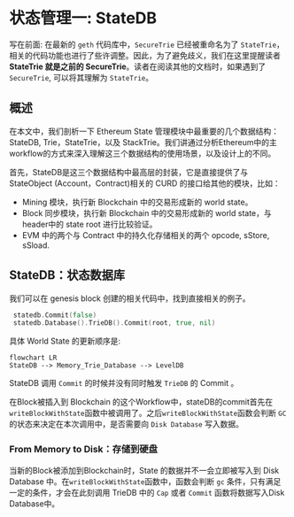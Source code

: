 # 状态管理一: StateDB

写在前面: 在最新的 `geth` 代码库中，`SecureTrie` 已经被重命名为了 `StateTrie`，相关的代码功能也进行了些许调整。因此，为了避免歧义，我们在这里提醒读者 **StateTrie 就是之前的 SecureTrie**。读者在阅读其他的文档时，如果遇到了 `SecureTrie`, 可以将其理解为 `StateTrie`。

## 概述

在本文中，我们剖析一下 Ethereum State 管理模块中最重要的几个数据结构：StateDB, Trie，StateTrie，以及 StackTrie。我们讲通过分析Ethereum中的主workflow的方式来深入理解这三个数据结构的使用场景，以及设计上的不同。

首先，StateDB是这三个数据结构中最高层的封装，它是直接提供了与StateObject (Account，Contract)相关的 CURD 的接口给其他的模块，比如：

- Mining 模块，执行新 Blockchain 中的交易形成新的 world state。
- Block 同步模块，执行新 Blockchain 中的交易形成新的 world state，与header中的 state root 进行比较验证。
- EVM 中的两个与 Contract 中的持久化存储相关的两个 opcode, sStore, sSload.

## StateDB：状态数据库

我们可以在 genesis block 创建的相关代码中，找到直接相关的例子。

```go
 statedb.Commit(false)
 statedb.Database().TrieDB().Commit(root, true, nil)
```

具体 World State 的更新顺序是:

```mermaid
flowchart LR
StateDB --> Memory_Trie_Database --> LevelDB
```

StateDB 调用 `Commit` 的时候并没有同时触发 `TrieDB` 的 Commit 。

在Block被插入到 Blockchain 的这个Workflow中，stateDB的commit首先在`writeBlockWithState`函数中被调用了。之后`writeBlockWithState`函数会判断 `GC` 的状态来决定在本次调用中，是否需要向 `Disk Database` 写入数据。

### From Memory to Disk：存储到硬盘

当新的Block被添加到Blockchain时，State 的数据并不一会立即被写入到 Disk Database 中。在`writeBlockWithState`函数中，函数会判断 `gc` 条件，只有满足一定的条件，才会在此刻调用 TrieDB 中的 `Cap` 或者 `Commit` 函数将数据写入Disk Database中。
